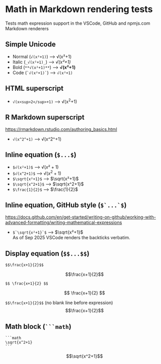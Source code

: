 # Math in Markdown rendering tests

Tests math expression support in the VSCode, GitHub and npmjs.com Markdown renderers

## Simple Unicode

- Normal (`√(x²+1)`) ⟶ √(x²+1)
- Italic (`_√(x²+1)_`) ⟶ _√(x²+1)_
- Bold (`**√(x²+1)**`) ⟶ **√(x²+1)**
- Code (`` `√(x²+1)` ``) ⟶ `√(x²+1)`
  
## HTML superscript

- `√(x<sup>2</sup>+1)` ⟶ √(x<sup>2</sup>+1)

## R Markdown superscript

https://rmarkdown.rstudio.com/authoring_basics.html

- `√(x^2^+1)` ⟶ √(x^2^+1)

## Inline equation (`$...$`)

- `$√(x²+1)$` ⟶ $√(x²+1)$
- `$√(x^2+1)$` ⟶ $√(x^2+1)$
- `$\sqrt{x²+1}$` ⟶ $\sqrt{x²+1}$
- `$\sqrt{x^2+1}$` ⟶ $\sqrt{x^2+1}$
- `$\frac{1}{2}$` ⟶ $\frac{1}{2}$

## Inline equation, GitHub style (````$`...`$````)

https://docs.github.com/en/get-started/writing-on-github/working-with-advanced-formatting/writing-mathematical-expressions

- ````$`\sqrt{x²+1}`$```` ⟶ $`\sqrt{x²+1}`$  
  As of Sep 2025 VSCode renders the backticks verbatim.

## Display equation (`$$...$$`)

`$$\frac{x+1}{2}$$`

$$\frac{x+1}{2}$$

`$$ \frac{x+1}{2} $$`

$$ \frac{x+1}{2} $$

`$$\frac{x+1}{2}$$` (no blank line before expression)
$$\frac{x+1}{2}$$

## Math block (<code>```math</code>)

````
```math
\sqrt{x^2+1}
```
````

```math
\sqrt{x^2+1}
```
